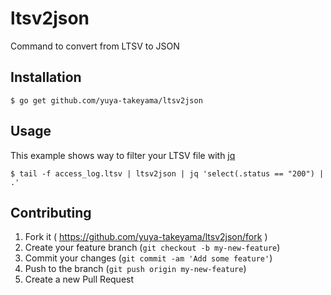 # ltsv2json

Command to convert from LTSV to JSON

## Installation

    $ go get github.com/yuya-takeyama/ltsv2json

## Usage

This example shows way to filter your LTSV file with [jq](http://stedolan.github.io/jq/)

```
$ tail -f access_log.ltsv | ltsv2json | jq 'select(.status == "200") | .'
```

## Contributing

1. Fork it ( https://github.com/yuya-takeyama/ltsv2json/fork )
2. Create your feature branch (`git checkout -b my-new-feature`)
3. Commit your changes (`git commit -am 'Add some feature'`)
4. Push to the branch (`git push origin my-new-feature`)
5. Create a new Pull Request
